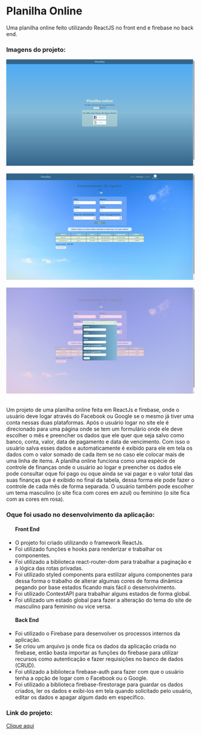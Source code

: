 # Planilha Online
Uma planilha online feito utilizando ReactJS no front end e firebase no back end.
<h3>Imagens do projeto:</h3>
<img src="https://github.com/sian19/Planilha_Online/blob/master/src/assets/projeto1.jpg" />
<img src="https://github.com/sian19/Planilha_Online/blob/master/src/assets/projeto2.jpg" />
<img src="https://github.com/sian19/Planilha_Online/blob/master/src/assets/projeto3.jpg" />

<p>Um projeto de uma planilha online feita em ReactJs e firebase, onde o usuário deve logar através do Facebook ou Google se o mesmo já tiver uma conta nessas duas plataformas. Após o usuário logar no site ele é direcionado para uma página onde se tem um formulário onde ele deve escolher o mês e preencher os dados que ele quer que seja salvo como banco, conta, valor, data de pagamento e data de vencimento. Com isso o usuário salva esses dados e  automaticamente é exibido para ele em tela os dados com o valor somado de cada item se no caso ele colocar mais de uma linha de items. A planilha online funciona como uma espécie de controle de finanças onde o usuário ao logar e preencher os dados ele pode consultar oque foi pago ou oque ainda se vai pagar e o valor total das suas finanças que é exibido no final da tabela, dessa forma ele pode fazer o controle de cada mês de forma separada. O usuário também pode escolher um tema masculino (o site fica com cores em azul) ou feminino (o site fica com as cores em rosa).</p>

<h3>Oque foi usado no desenvolvimento da aplicação:</h3>
<ul>
  <h4>Front End</h4>
  <li>O projeto foi criado utilizando o framework ReactJs.</li>
  <li>Foi utilizado funções e hooks para renderizar e trabalhar os componentes.</li>
  <li>Foi utilizado a biblioteca react-router-dom para trabalhar a paginação e a lógica das rotas privadas.</li>
  <li>Foi utilizado styled components para estilizar alguns componentes para dessa forma o trabalho de alterar algumas cores de forma dinâmica pegando por base estados ficando mais fácil o desenvolvimento.</li>
  <li>Foi utilizado ContextAPI para trabalhar alguns estados de forma global.</li>
  <li>Foi utilizado um estado global para fazer a alteração do tema do site de masculino para feminino ou vice versa.</li>
  
  <h4>Back End</h4>
  <li>Foi utilizado o Firebase para desenvolver os processos internos da aplicação.</li>
  <li>Se criou um arquivo js onde fica os dados da aplicação criada no firebase, então basta importar as funções do firebase para utilizar recursos como autenticação e fazer requisições no banco de dados (CRUD).</li>
  <li>Foi utilizado a biblioteca firebase-auth para fazer com que o usuário tenha a opção de logar com o Facebook ou o Google.</li>
  <li>Foi utilizado a biblioteca firebase-firestorage para guardar os dados criados, ler os dados e exibi-los em tela quando solicitado pelo usuário, editar os dados e apagar algum dado em específico.</li>
</ul>

<h3>Link do projeto:</h3>
<a href="">Clique aqui</a>
